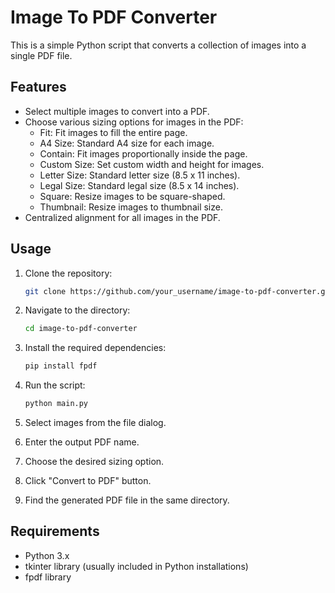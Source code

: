 # Image To PDF Converter

This is a simple Python script that converts a collection of images into a single PDF file.

## Features

- Select multiple images to convert into a PDF.
- Choose various sizing options for images in the PDF:
  - Fit: Fit images to fill the entire page.
  - A4 Size: Standard A4 size for each image.
  - Contain: Fit images proportionally inside the page.
  - Custom Size: Set custom width and height for images.
  - Letter Size: Standard letter size (8.5 x 11 inches).
  - Legal Size: Standard legal size (8.5 x 14 inches).
  - Square: Resize images to be square-shaped.
  - Thumbnail: Resize images to thumbnail size.
- Centralized alignment for all images in the PDF.

## Usage

1. Clone the repository:

    ```bash
    git clone https://github.com/your_username/image-to-pdf-converter.git
    ```

2. Navigate to the directory:

    ```bash
    cd image-to-pdf-converter
    ```

3. Install the required dependencies:

    ```bash
    pip install fpdf
    ```

4. Run the script:

    ```bash
    python main.py
    ```

5. Select images from the file dialog.
6. Enter the output PDF name.
7. Choose the desired sizing option.
8. Click "Convert to PDF" button.
9. Find the generated PDF file in the same directory.

## Requirements

- Python 3.x
- tkinter library (usually included in Python installations)
- fpdf library
